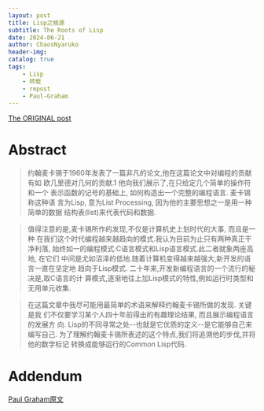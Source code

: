 ```yaml
---
layout: post
title: Lisp之根源 
subtitle: The Roots of Lisp
date: 2024-06-21
author: ChaosNyaruko
header-img: 
catalog: true
tags:
    - Lisp
    - 转载
    - repost
    - Paul-Graham
---
```


[The ORIGINAL post](http://daiyuwen.freeshell.org/gb/rol/roots_of_lisp.html) 

# Abstract
>  约翰麦卡锡于1960年发表了一篇非凡的论文,他在这篇论文中对编程的贡献有如 欧几里德对几何的贡献.1 他向我们展示了,在只给定几个简单的操作符和一个 表示函数的记号的基础上, 如何构造出一个完整的编程语言. 麦卡锡称这种语 言为Lisp, 意为List Processing, 因为他的主要思想之一是用一种简单的数据 结构表(list)来代表代码和数据.

> 值得注意的是,麦卡锡所作的发现,不仅是计算机史上划时代的大事, 而且是一种 在我们这个时代编程越来越趋向的模式.我认为目前为止只有两种真正干净利落, 始终如一的编程模式:C语言模式和Lisp语言模式.此二者就象两座高地, 在它们 中间是尤如沼泽的低地.随着计算机变得越来越强大,新开发的语言一直在坚定地 趋向于Lisp模式. 二十年来,开发新编程语言的一个流行的秘决是,取C语言的计 算模式,逐渐地往上加Lisp模式的特性,例如运行时类型和无用单元收集.

> 在这篇文章中我尽可能用最简单的术语来解释约翰麦卡锡所做的发现. 关键是我 们不仅要学习某个人四十年前得出的有趣理论结果, 而且展示编程语言的发展方 向. Lisp的不同寻常之处--也就是它优质的定义--是它能够自己来编写自己. 为了理解约翰麦卡锡所表述的这个特点,我们将追溯他的步伐,并将他的数学标记 转换成能够运行的Common Lisp代码. 

# Addendum
[Paul Graham原文](/img/the-roots-of-lisp.pdf)

